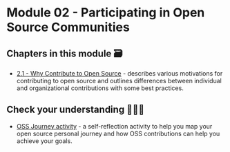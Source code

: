 # Module 02 - Participating in Open Source Communities

## Chapters in this module 🗃

- [2.1 - Why Contribute to Open Source](./01-why-contributing-to-oss.md) - describes various motivations for contributing to open source and outlines differences between individual and organizational contributions with some best practices.

## Check your understanding 🙇🏻‍♀️

- [OSS Journey activity](./OSS-journey-activity.md) - a self-reflection activity to help you map your open source personal journey and how OSS contributions can help you achieve your goals.
